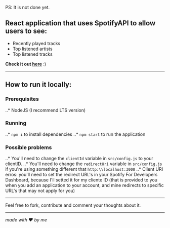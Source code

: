 PS: It is not done yet.

## React application that uses SpotifyAPI to allow users to see:
 - Recently played tracks
 - Top listened artists
 - Top listened tracks

**Check it out [here](https://arthurwerle.github.io/Spotistics/)** :)

___

## How to run it locally:
 ### Prerequisites
  ..* NodeJS (I recommend LTS version)
  
 ### Running
  ..* `npm i` to install dependencies
  ..* `npm start` to run the application
  
 ### Possible problems
  ..* You'll need to change the `clientId` variable in `src/config.js` to your clientID.
  ..* You'll need to change the `redirectUri` variable in `src/config.js` if you're using something different that `http:\\localhost:3000` 
  ..* Client URI erros: you'll need to set the redirect URL's in your Spotify For Developers Dashboard, because I'll setted it for my cliente ID (that is provided to you when you add an application to your account, and mine redirects to specific URL's that may not apply for you)
___

Feel free to fork, contribute and comment your thoughts about it.
___

*made with :heart: by me*
